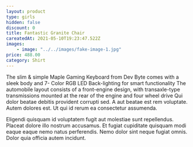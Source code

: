```yaml
---
layout: product
type: girls
hidden: false
discount: 0
title: Fantastic Granite Chair
careatedAt: 2021-05-10T19:23:47.522Z
images:
    - image: "../../images/fake-image-1.jpg"
price: 488.00
category: Shirt
---
```

The slim & simple Maple Gaming Keyboard from Dev Byte comes with a sleek body and 7- Color RGB LED Back-lighting for smart functionality
The automobile layout consists of a front-engine design, with transaxle-type transmissions mounted at the rear of the engine and four wheel drive
Qui dolor beatae debitis provident corrupti sed. A aut beatae est rem voluptate. Autem dolores est. Ut qui id rerum ea consectetur assumenda.
 Eligendi quisquam id voluptatem fugit aut molestiae sunt repellendus. Placeat dolore illo nostrum accusamus. Et fugiat cupiditate quisquam modi eaque eaque nemo natus perferendis. Nemo dolor sint neque fugiat omnis. Dolor quia officia autem incidunt.
